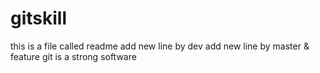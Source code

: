 # gitskill
this is a file called readme
add new line by dev
add new line by master & feature
git is a strong software
